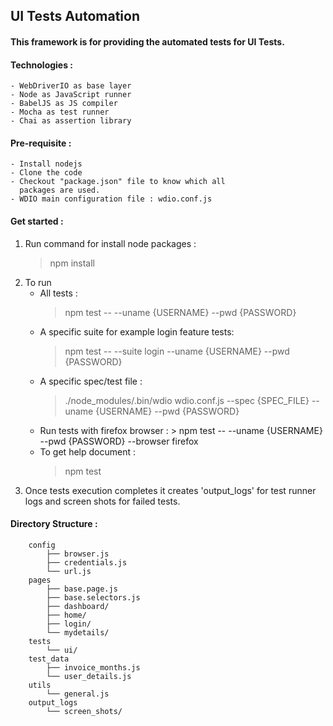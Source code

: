 ## UI Tests Automation

#### This framework is for providing the automated tests for UI Tests.

#### Technologies :
    - WebDriverIO as base layer
    - Node as JavaScript runner
    - BabelJS as JS compiler
    - Mocha as test runner
    - Chai as assertion library 

#### Pre-requisite :

    - Install nodejs
    - Clone the code
    - Checkout "package.json" file to know which all 
      packages are used.
    - WDIO main configuration file : wdio.conf.js  
    

#### Get started :

1. Run command for install node packages : 
    > npm install
2. To run 
    - All tests : 
        > npm test -- --uname {USERNAME} --pwd {PASSWORD}
    - A specific suite for example login feature tests:
        > npm test -- --suite login --uname {USERNAME} --pwd {PASSWORD}
    - A specific spec/test file :
        > ./node_modules/.bin/wdio wdio.conf.js --spec {SPEC_FILE} --uname {USERNAME} --pwd {PASSWORD}
    - Run tests with firefox browser : 
            > npm test -- --uname {USERNAME} --pwd {PASSWORD} --browser firefox
    - To get help document :
        > npm test 
3. Once tests execution completes it creates 'output_logs' for test runner logs and screen shots for failed tests.


#### Directory Structure :

        config
            ├── browser.js
            ├── credentials.js
            └── url.js
        pages
            ├── base.page.js
            ├── base.selectors.js
            ├── dashboard/
            ├── home/
            ├── login/
            └── mydetails/
        tests
            └── ui/
        test_data
            ├── invoice_months.js
            └── user_details.js
        utils
            └── general.js
        output_logs
            └── screen_shots/
                    
                                                                                                                  

                           
                               
 
